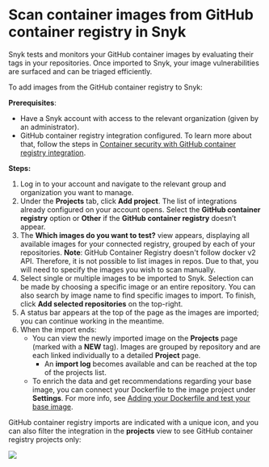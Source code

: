 # Scan container images from GitHub container registry in Snyk

Snyk tests and monitors your GitHub container images by evaluating their tags in your repositories. Once imported to Snyk, your image vulnerabilities are surfaced and can be triaged efficiently.

To add images from the GitHub container registry to Snyk:

**Prerequisites**:

* Have a Snyk account with access to the relevant organization (given by an administrator).
* GitHub container registry integration configured. To learn more about that, follow the steps in [Container security with GitHub container registry integration](https://docs.snyk.io/snyk-container/image-scanning-library/github-container-registry-image-scanning/container-security-with-github-container-registry-integration).

**Steps:**

1. Log in to your account and navigate to the relevant group and organization you want to manage.
2. Under the **Projects** tab, click **Add project**. The list of integrations already configured on your account opens. Select the **GitHub container registry** option or **Other** if the **GitHub container registry** doesn’t appear.
3. The **Which images do you want to test?** view appears, displaying all available images for your connected registry, grouped by each of your repositories. **Note**: GitHub Container Registry doesn't follow docker v2 API. Therefore, it is not possible to list images in repos. Due to that, you will need to specify the images you wish to scan manually.
4. Select single or multiple images to be imported to Snyk. Selection can be made by choosing a specific image or an entire repository. You can also search by image name to find specific images to import. To finish, click **Add selected repositories** on the top-right.
5. A status bar appears at the top of the page as the images are imported; you can continue working in the meantime.
6. When the import ends:
   * You can view the newly imported image on the **Projects** page (marked with a **NEW** tag). Images are grouped by repository and are each linked individually to a detailed **Project** page.
     * An **import log** becomes available and can be reached at the top of the projects list.
   * To enrich the data and get recommendations regarding your base image, you can connect your Dockerfile to the image project under **Settings**. For more info, see [Adding your Dockerfile and test your base image](https://support.snyk.io/hc/articles/360003916218#UUID-9ab347a6-8af0-ef6c-5ebd-cec21fbfab29).

GitHub container registry imports are indicated with a unique icon, and you can also filter the integration in the **projects** view to see GitHub container registry projects only:

![](../../../.gitbook/assets/mceclip1-5-.png)
